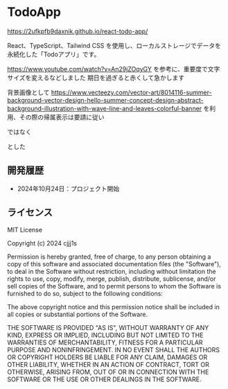 # TodoApp

https://2ufkpfb9daxnik.github.io/react-todo-app/

React、TypeScript、Tailwind CSS を使用し、ローカルストレージでデータを永続化した「Todoアプリ」です。

https://www.youtube.com/watch?v=An29jZOqyGY を参考に、重要度で文字サイズを変えるなどしました
期日を過ぎると赤くして急かします

背景画像として
https://www.vecteezy.com/vector-art/8014116-summer-background-vector-design-hello-summer-concept-design-abstract-background-illustration-with-wave-line-and-leaves-colorful-banner
を利用、その際の帰属表示は要請に従い

<!-- <link> -->

ではなく

<!-- <a href="https://www.vecteezy.com/free-vector/summer">Summer Vectors by Vecteezy</a> -->

とした

## 開発履歴

- 2024年10月24日：プロジェクト開始

## ライセンス

MIT License

Copyright (c) 2024 cjjj1s

Permission is hereby granted, free of charge, to any person obtaining a copy
of this software and associated documentation files (the "Software"), to deal
in the Software without restriction, including without limitation the rights
to use, copy, modify, merge, publish, distribute, sublicense, and/or sell
copies of the Software, and to permit persons to whom the Software is
furnished to do so, subject to the following conditions:

The above copyright notice and this permission notice shall be included in all
copies or substantial portions of the Software.

THE SOFTWARE IS PROVIDED "AS IS", WITHOUT WARRANTY OF ANY KIND, EXPRESS OR
IMPLIED, INCLUDING BUT NOT LIMITED TO THE WARRANTIES OF MERCHANTABILITY,
FITNESS FOR A PARTICULAR PURPOSE AND NONINFRINGEMENT. IN NO EVENT SHALL THE
AUTHORS OR COPYRIGHT HOLDERS BE LIABLE FOR ANY CLAIM, DAMAGES OR OTHER
LIABILITY, WHETHER IN AN ACTION OF CONTRACT, TORT OR OTHERWISE, ARISING FROM,
OUT OF OR IN CONNECTION WITH THE SOFTWARE OR THE USE OR OTHER DEALINGS IN THE
SOFTWARE.
